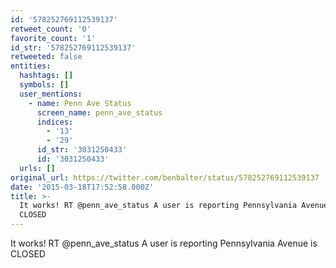 ```yaml
---
id: '578252769112539137'
retweet_count: '0'
favorite_count: '1'
id_str: '578252769112539137'
retweeted: false
entities:
  hashtags: []
  symbols: []
  user_mentions:
    - name: Penn Ave Status
      screen_name: penn_ave_status
      indices:
        - '13'
        - '29'
      id_str: '3031250433'
      id: '3031250433'
  urls: []
original_url: https://twitter.com/benbalter/status/578252769112539137
date: '2015-03-18T17:52:58.000Z'
title: >-
  It works! RT @penn_ave_status A user is reporting Pennsylvania Avenue is
  CLOSED
---
```


It works! RT @penn_ave_status A user is reporting Pennsylvania Avenue is CLOSED
